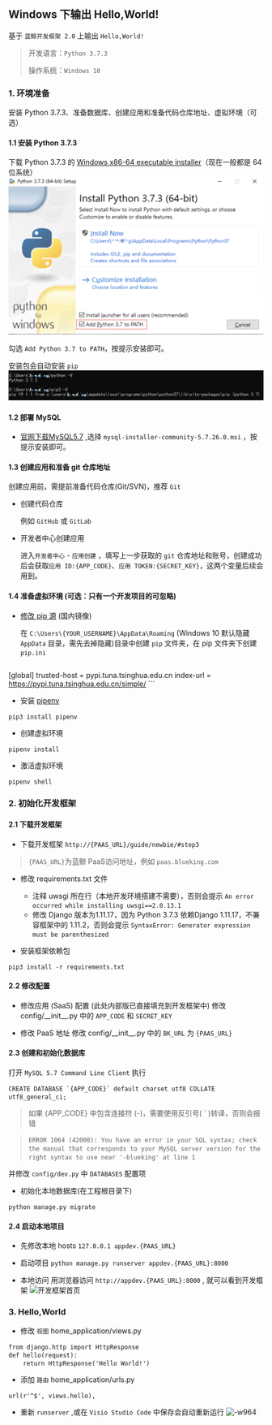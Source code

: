 ## Windows 下输出 Hello,World!

基于 `蓝鲸开发框架 2.0` 上输出 `Hello,World!`

> 开发语言：`Python 3.7.3`
>
> 操作系统：`Windows 10`

### 1. 环境准备

安装 Python 3.7.3、准备数据库、创建应用和准备代码仓库地址、虚拟环境（可选）

#### 1.1 安装 Python 3.7.3
下载 Python 3.7.3 的 [Windows x86-64 executable installer](https://www.python.org/downloads/release/python-373/)（现在一般都是 64 位系统）
![安装Python3.7.3](./media/%E5%AE%89%E8%A3%85Python3.7.3.png)




勾选 `Add Python 3.7 to PATH`，按提示安装即可。

安装包会自动安装 `pip`
![Python3.7.3安装完校验](./media/Python3.7.3%E5%AE%89%E8%A3%85%E5%AE%8C%E6%A0%A1%E9%AA%8C.png)


#### 1.2 部署 MySQL

- [官网下载MySQL5.7](https://dev.mysql.com/downloads/windows/installer/5.7.html) ,选择  `mysql-installer-community-5.7.26.0.msi` ，按提示安装即可。


#### 1.3 创建应用和准备 git 仓库地址

创建应用前，需提前准备代码仓库(Git/SVN)，推荐 `Git`

- 创建代码仓库

    例如 `GitHub` 或 `GitLab`

- 开发者中心创建应用

    进入`开发者中心` - `应用创建` ，填写上一步获取的 `git` 仓库地址和账号，创建成功后会获取`应用 ID:{APP_CODE}`、`应用 TOKEN:{SECRET_KEY}`，这两个变量后续会用到。

#### 1.4 准备虚拟环境 (可选：只有一个开发项目的可忽略)

- [修改 pip 源](https://pip.pypa.io/en/stable/user_guide/#config-file) (国内镜像)

    在 `C:\Users\{YOUR_USERNAME}\AppData\Roaming` (Windows 10 默认隐藏 `AppData` 目录，需先去掉隐藏)目录中创建 `pip` 文件夹，在 pip 文件夹下创建 `pip.ini`
    ```
[global]
trusted-host = pypi.tuna.tsinghua.edu.cn
index-url = https://pypi.tuna.tsinghua.edu.cn/simple/
    ```

- 安装 [pipenv](https://zhuanlan.zhihu.com/p/37581807)
```
pip3 install pipenv
```

- 创建虚拟环境
```
pipenv install
```

- 激活虚拟环境
```
pipenv shell
```


### 2. 初始化开发框架

#### 2.1 下载开发框架

- 下载开发框架 `http://{PAAS_URL}/guide/newbie/#step3`

> `{PAAS_URL}`为蓝鲸 PaaS访问地址，例如 `paas.blueking.com`

- 修改 requirements.txt 文件
    - 注释 uwsgi 所在行（本地开发环境搭建不需要），否则会提示 `An error occurred while installing uwsgi==2.0.13.1 `
    - 修改 Django 版本为1.11.17，因为 Python 3.7.3 依赖Django 1.11.17，不兼容框架中的 1.11.2，否则会提示 `SyntaxError: Generator expression must be parenthesized`

- 安装框架依赖包
```
pip3 install -r requirements.txt
```


#### 2.2 修改配置

- 修改应用 (SaaS) 配置 (此处内部版已直接填充到开发框架中)
修改 config/\_\_init\_\_.py 中的 `APP_CODE` 和 `SECRET_KEY`

- 修改 PaaS 地址
修改 config/\_\_init\_\_.py 中的 `BK_URL` 为 `{PAAS_URL}`

#### 2.3 创建和初始化数据库

打开 `MySQL 5.7 Command Line Client` 执行
```
CREATE DATABASE `{APP_CODE}` default charset utf8 COLLATE utf8_general_ci;
```

> 如果 {APP_CODE} 中包含连接符 (-)，需要使用反引号( ` )转译，否则会报错

> `ERROR 1064 (42000): You have an error in your SQL syntax; check the manual that corresponds to your MySQL server version for the right syntax to use near '-blueking' at line 1`

并修改 `config/dev.py` 中 `DATABASES` 配置项

- 初始化本地数据库(在工程根目录下)
```
python manage.py migrate
```

#### 2.4 启动本地项目

- 先修改本地 hosts
```127.0.0.1 appdev.{PAAS_URL}```

- 启动项目
```python manage.py runserver appdev.{PAAS_URL}:8000```

- 本地访问
用浏览器访问 ```http://appdev.{PAAS_URL}:8000``` , 就可以看到开发框架
![开发框架首页](media/%E5%BC%80%E5%8F%91%E6%A1%86%E6%9E%B6%E9%A6%96%E9%A1%B5.png)


### 3. Hello,World

- 修改 `视图` home_application/views.py
```
from django.http import HttpResponse
def hello(request):
    return HttpResponse('Hello World!')
```

- 添加 `路由` home_application/urls.py
```
url(r'^$', views.hello),
```

- 重新 `runserver` ,或在 `Visio Studio Code` 中保存会自动重新运行
![-w964](./media/15585122671345.jpg)
